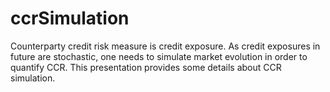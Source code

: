 # ccrSimulation
Counterparty credit risk measure is credit exposure. As credit exposures in future are stochastic, one needs to simulate market evolution in order to quantify CCR. This presentation provides some details about CCR simulation.
